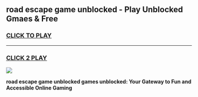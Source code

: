 
## road escape game unblocked - Play Unblocked Gmaes & Free
<h3>
<a href="https://news.freeplayer.one?title=road_escape_game_unblocked&ref=16F">CLICK TO PLAY</a></h3>
<hr>

<h3>
<a href="https://news.freeplayer.one?title=road_escape_game_unblocked&ref=16F">CLICK 2 PLAY</a>
  
</h3>

<a href="https://news.freeplayer.one?title=road_escape_game_unblocked&ref=16F/"><img src="https://clearcache.store/games.png"></a>


**road escape game unblocked games unblocked: Your Gateway to Fun and Accessible Online Gaming**
